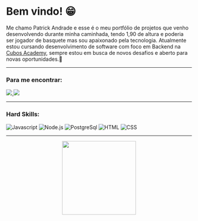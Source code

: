 # Bem vindo! 😁

Me chamo Patrick Andrade e esse é o meu portfólio de projetos que venho desenvolvendo durante minha caminhada, tendo 1,90 de altura e poderia ser jogador de basquete mas sou apaixonado pela tecnologia. Atualmente estou cursando desenvolvimento de software com foco em Backend na [Cubos Academy](https://cubos.academy/), sempre estou em busca de novos desafios e aberto para novas oportunidades.🚀

---
### Para me encontrar:
<div> 
  <a href = "mailto:patrick.andrade1904@gmail.com"><img src="https://img.shields.io/badge/Gmail-D14836?style=for-the-badge&logo=gmail&logoColor=white" target="_blank">   </a>
  <a href="https://www.linkedin.com/in/patrick-add/" target="_blank"><img src="https://img.shields.io/badge/-LinkedIn-%230077B5?style=for-the-badge&logo=linkedin&logoColor=white" target="_blank"></a> 
</div>

---
### Hard Skills:

![Javascript](https://img.shields.io/badge/JavaScript-323330?style=for-the-badge&logo=javascript&logoColor=F7DF1E)
![Node.js](https://img.shields.io/badge/Node.js-339933?style=for-the-badge&logo=nodedotjs&logoColor=white)
![PostgreSql](https://img.shields.io/badge/PostgreSQL-316192?style=for-the-badge&logo=postgresql&logoColor=white)
![HTML](https://img.shields.io/badge/HTML5-E34F26?style=for-the-badge&logo=html5&logoColor=white)
![CSS](https://img.shields.io/badge/CSS3-1572B6?style=for-the-badge&logo=css3&logoColor=white)

---
<div align="center">
  <a href="https://www.linkedin.com/in/patrick-add/">
  <img height="200em" src="https://github-readme-stats.vercel.app/api/top-langs/?username=patrick-add&layout=compact&langs_count=7&theme=merko"/>
</div>
